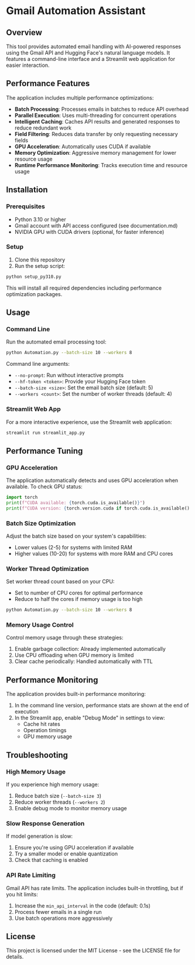# Gmail Automation Assistant

## Overview

This tool provides automated email handling with AI-powered responses using the Gmail API and Hugging Face's natural language models. It features a command-line interface and a Streamlit web application for easier interaction.

## Performance Features

The application includes multiple performance optimizations:

- **Batch Processing**: Processes emails in batches to reduce API overhead
- **Parallel Execution**: Uses multi-threading for concurrent operations
- **Intelligent Caching**: Caches API results and generated responses to reduce redundant work
- **Field Filtering**: Reduces data transfer by only requesting necessary fields
- **GPU Acceleration**: Automatically uses CUDA if available
- **Memory Optimization**: Aggressive memory management for lower resource usage
- **Runtime Performance Monitoring**: Tracks execution time and resource usage

## Installation

### Prerequisites

- Python 3.10 or higher
- Gmail account with API access configured (see documentation.md)
- NVIDIA GPU with CUDA drivers (optional, for faster inference)

### Setup

1. Clone this repository
2. Run the setup script:

```bash
python setup_py310.py
```

This will install all required dependencies including performance optimization packages.

## Usage

### Command Line

Run the automated email processing tool:

```bash
python Automation.py --batch-size 10 --workers 8
```

Command line arguments:
- `--no-prompt`: Run without interactive prompts
- `--hf-token <token>`: Provide your Hugging Face token
- `--batch-size <size>`: Set the email batch size (default: 5)
- `--workers <count>`: Set the number of worker threads (default: 4)

### Streamlit Web App

For a more interactive experience, use the Streamlit web application:

```bash
streamlit run streamlit_app.py
```

## Performance Tuning

### GPU Acceleration

The application automatically detects and uses GPU acceleration when available. To check GPU status:

```python
import torch
print(f"CUDA available: {torch.cuda.is_available()}")
print(f"CUDA version: {torch.version.cuda if torch.cuda.is_available() else 'Not available'}")
```

### Batch Size Optimization

Adjust the batch size based on your system's capabilities:
- Lower values (2-5) for systems with limited RAM
- Higher values (10-20) for systems with more RAM and CPU cores

### Worker Thread Optimization

Set worker thread count based on your CPU:
- Set to number of CPU cores for optimal performance
- Reduce to half the cores if memory usage is too high

```bash
python Automation.py --batch-size 10 --workers 8
```

### Memory Usage Control

Control memory usage through these strategies:
1. Enable garbage collection: Already implemented automatically
2. Use CPU offloading when GPU memory is limited
3. Clear cache periodically: Handled automatically with TTL

## Performance Monitoring

The application provides built-in performance monitoring:

1. In the command line version, performance stats are shown at the end of execution
2. In the Streamlit app, enable "Debug Mode" in settings to view:
   - Cache hit rates
   - Operation timings
   - GPU memory usage

## Troubleshooting

### High Memory Usage

If you experience high memory usage:
1. Reduce batch size (`--batch-size 3`)
2. Reduce worker threads (`--workers 2`) 
3. Enable debug mode to monitor memory usage

### Slow Response Generation

If model generation is slow:
1. Ensure you're using GPU acceleration if available
2. Try a smaller model or enable quantization
3. Check that caching is enabled

### API Rate Limiting

Gmail API has rate limits. The application includes built-in throttling, but if you hit limits:
1. Increase the `min_api_interval` in the code (default: 0.1s)
2. Process fewer emails in a single run
3. Use batch operations more aggressively

## License

This project is licensed under the MIT License - see the LICENSE file for details.
